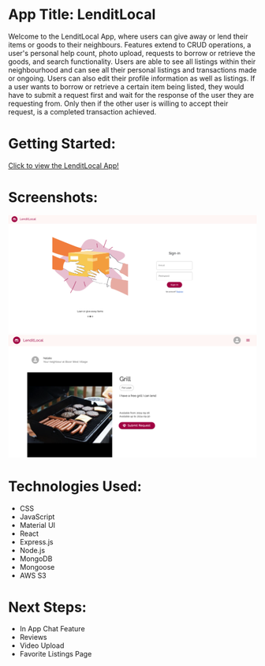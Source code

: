 # App Title: LenditLocal

Welcome to the LenditLocal App, where users can give away or lend their items or goods to their neighbours. Features extend to CRUD operations, a user's personal help count, photo upload, requests to borrow or retrieve the goods, and search functionality. Users are able to see all listings within their neighbourhood and can see all their personal listings and transactions made or ongoing. Users can also edit their profile information as well as listings. If a user wants to borrow or retrieve a certain item being listed, they would have to submit a request first and wait for the response of the user they are requesting from. Only then if the other user is willing to accept their request, is a completed transaction achieved.

# Getting Started:

[Click to view the LenditLocal App!]()

# Screenshots:

<img src="Frontend/public/app screenshots/Sign In Page.png">
<img src="Frontend/public/app screenshots/Submit Request.png">

# Technologies Used:

- CSS
- JavaScript
- Material UI
- React
- Express.js
- Node.js
- MongoDB
- Mongoose
- AWS S3

# Next Steps:

- In App Chat Feature
- Reviews
- Video Upload
- Favorite Listings Page
